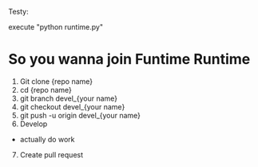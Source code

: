 Testy:

execute "python runtime.py"

# So you wanna join Funtime Runtime
1. Git clone {repo name}
2. cd {repo name}
3. git branch devel_{your name}
4. git checkout devel_{your name}
5. git push -u origin devel_{your name}
6. Develop
  * actually do work
7. Create pull request

